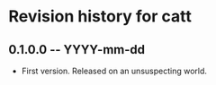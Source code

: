 # Revision history for catt

## 0.1.0.0  -- YYYY-mm-dd

* First version. Released on an unsuspecting world.
